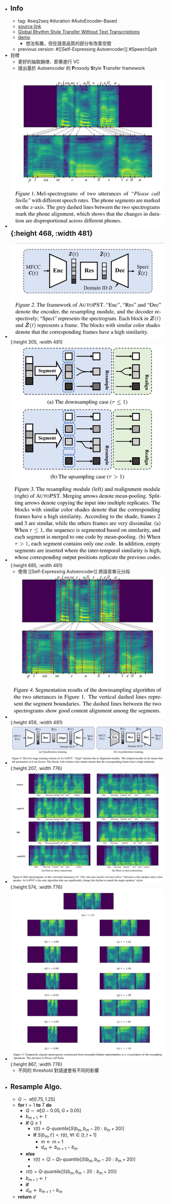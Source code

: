 - ## Info
	- tag: #seq2seq #duration #AutoEncoder-Based
	- [source link](https://github.com/auspicious3000/AutoPST)
	- [Global Rhythm Style Transfer Without Text Transcriptions](https://arxiv.org/abs/2106.08519)
	- [demo](https://auspicious3000.github.io/AutoPST-Demo/)
		- 想法有趣，但在語音品質的部分有改善空間
	- previous version: #[[Self-Expressing Autoencoder]] #SpeechSplit
- 目標
	- 更好的抽取韻律、節奏進行 VC
	- 提出基於 Autoencoder 的 **P**rosody **S**tyle **T**ransfer framework
- ![2022-07-10-21-09-11.jpeg](../assets/2022-07-10-21-09-11.jpeg){:height 468, :width 481}
	-
- ![2022-07-10-21-09-27.jpeg](../assets/2022-07-10-21-09-27.jpeg){:height 305, :width 481}
- ![2022-07-10-21-09-41.jpeg](../assets/2022-07-10-21-09-41.jpeg){:height 685, :width 481}
	- 使用 [[Self-Expressing Autoencoder]] 將語音單元分段
- ![2022-07-10-21-10-06.jpeg](../assets/2022-07-10-21-10-06.jpeg){:height 459, :width 481}
- ![2022-07-10-21-10-22.jpeg](../assets/2022-07-10-21-10-22.jpeg){:height 207, :width 776}
- ![2022-07-10-21-10-34.jpeg](../assets/2022-07-10-21-10-34.jpeg){:height 574, :width 776}
- ![2022-07-12-16-41-21.jpeg](../assets/2022-07-12-16-41-21.jpeg){:height 867, :width 776}
	- 不同的 threshold 對語速會有不同的影響
- ## Resample Algo.
	- $G\sim\mathcal{U}[0.75,1.25]$
	- $\textbf{for}~t=1~\textbf{to}~T~\textbf{do}$
		- $Q\sim\mathcal{U}[G-0.05,G+0.05]$
		- $b_{m+1}\leftarrow t$
		- $\textbf{if}~Q\leq 1$
			- $\tau(t)=Q\text{-}quantile[S(b_m,b_m-20:b_m+20)]$
			- $\textbf{if}~S(b_m,t')<\tau(t),~\forall t\in [t,t+1]$
				- $m\leftarrow m+1$
				- $d_m\leftarrow b_{m+1}-b_m$
		- $\textbf{else}$
			- $\tau(t)=(2-Q)\text{-}quantile[S(b_m,b_m-20:b_m+20)]$
			-
		- $\tau(t)=Q\text{-}quantile[S(b_m,b_m-20:b_m+20)]$
		- $b_{m+1}\leftarrow t$
		- $\textbf{if}~~$
		- $d_m\leftarrow b_{m+1}-b_m$
	- $\textbf{return}~d$